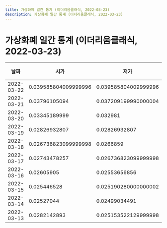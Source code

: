 ```yaml
---
title: 가상화폐 일간 통계 (이더리움클래식, 2022-03-23)
description: 가상화폐 일간 통계 (이더리움클래식, 2022-03-23)
---
```


가상화폐 일간 통계 (이더리움클래식, 2022-03-23)
===

|날짜|시가|저가|고가|종가|비고|
|--|--|--|--|--|--|
|2022-03-22|0.039585804009999996|0.039585804009999996|0.04784989986|0.04569440985|    |
|2022-03-21|0.03796105094|0.037209199990000004|0.043163673109999995|0.03958580403|    |
|2022-03-20|0.03345189999|0.032981|0.04029253469|0.03796105094|    |
|2022-03-19|0.02826932807|0.02826932807|0.033034|0.033000966|    |
|2022-03-18|0.026736823099999998|0.0266859|0.0280391|0.027684029370000002|    |
|2022-03-17|0.02743478257|0.026736823099999998|0.02781512185|0.026736823099999998|    |
|2022-03-16|0.02605905|0.02553656856|0.02743478257|0.02743478257|    |
|2022-03-15|0.025446528|0.025190280000000002|0.02600370359|0.02600370359|    |
|2022-03-14|0.02527044|0.02499034491|0.02543076|0.025402349999999997|    |
|2022-03-13|0.0282142893|0.025153522129999998|0.0282142893|0.025153522129999998|    |
